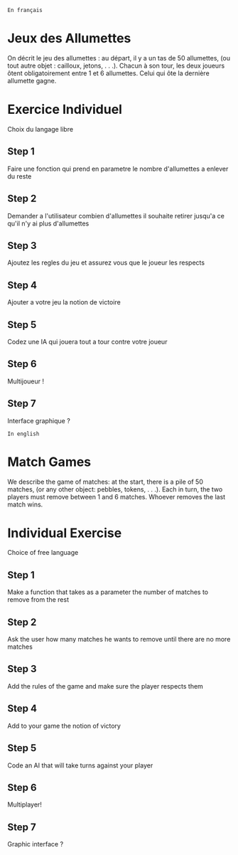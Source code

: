 `En français`

# Jeux des Allumettes

On décrit le jeu des allumettes : au départ, il y a un tas de 50 allumettes, (ou tout autre objet : cailloux, jetons, . . .).
Chacun à son tour, les deux joueurs ôtent obligatoirement entre 1 et 6 allumettes. Celui qui ôte la dernière allumette gagne.

# Exercice Individuel

Choix du langage libre

## Step 1

Faire une fonction qui prend en parametre le nombre d'allumettes a enlever du reste

## Step 2

Demander a l'utilisateur combien d'allumettes il souhaite retirer jusqu'a ce qu'il n'y ai plus d'allumettes

## Step 3

Ajoutez les regles du jeu et assurez vous que le joueur les respects

## Step 4

Ajouter a votre jeu la notion de victoire

## Step 5

Codez une IA qui jouera tout a tour contre votre joueur

## Step 6

Multijoueur !

## Step 7

Interface graphique ?

`In english`

# Match Games

We describe the game of matches: at the start, there is a pile of 50 matches, (or any other object: pebbles, tokens, . . .).
Each in turn, the two players must remove between 1 and 6 matches. Whoever removes the last match wins.

# Individual Exercise

Choice of free language

## Step 1

Make a function that takes as a parameter the number of matches to remove from the rest

## Step 2

Ask the user how many matches he wants to remove until there are no more matches

## Step 3

Add the rules of the game and make sure the player respects them

## Step 4

Add to your game the notion of victory

## Step 5

Code an AI that will take turns against your player

## Step 6

Multiplayer!

## Step 7

Graphic interface ?